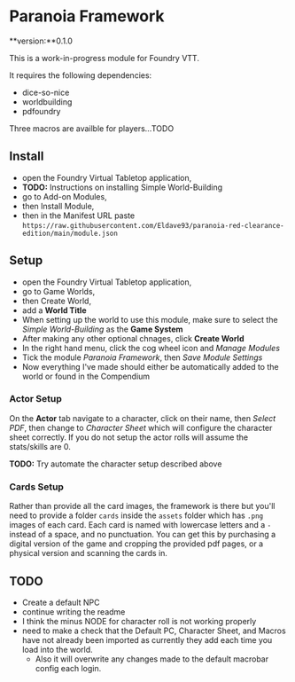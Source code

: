 # Paranoia Framework

**version:**0.1.0

This is a work-in-progress module for Foundry VTT.

It requires the following dependencies:
- dice-so-nice
- worldbuilding
- pdfoundry

Three macros are availble for players...TODO

## Install
- open the Foundry Virtual Tabletop application,
- **TODO:** Instructions on installing Simple World-Building
- go to Add-on Modules, 
- then Install Module, 
- then in the Manifest URL paste `https://raw.githubusercontent.com/Eldave93/paranoia-red-clearance-edition/main/module.json`

## Setup
- open the Foundry Virtual Tabletop application,
- go to Game Worlds,
- then Create World,
- add a **World Title**
- When setting up the world to use this module, make sure to select the *Simple World-Building* as the **Game System**
- After making any other optional chnages, click **Create World**
- In the right hand menu, click the cog wheel icon and *Manage Modules*
- Tick the module *Paranoia Framework*, then *Save Module Settings*
- Now everything I've made should either be automatically added to the world or found in the Compendium

### Actor Setup
On the **Actor** tab navigate to a character, click on their name, then *Select PDF*, then change to *Character Sheet* which will configure the character sheet correctly. If you do not setup the actor rolls will assume the stats/skills are 0.

**TODO:** Try automate the character setup described above

### Cards Setup
Rather than provide all the card images, the framework is there but you'll need to provide a folder `cards` inside the `assets` folder which has `.png` images of each card. Each card is named with lowercase letters and a `-` instead of a space, and no punctuation. You can get this by purchasing a digital version of the game and cropping the provided pdf pages, or a physical version and scanning the cards in.

## TODO
- Create a default NPC
- continue writing the readme
- I think the minus NODE for character roll is not working properly
- need to make a check that the Default PC, Character Sheet, and Macros have not already been imported as currently they add each time you load into the world. 
	- Also it will overwrite any changes made to the default macrobar config each login.